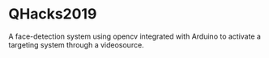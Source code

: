 # QHacks2019
A face-detection system using opencv integrated with Arduino to activate a targeting system through a videosource.
